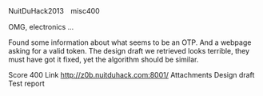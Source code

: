 NuitDuHack2013　misc400

OMG, electronics ...

Found some information about what seems to be an OTP. And a webpage asking for a valid token. 
The design draft we retrieved looks terrible, they must have got it fixed, yet the algorithm should be similar.

Score
    400
Link
    http://z0b.nuitduhack.com:8001/
Attachments
    Design draft    Test report
